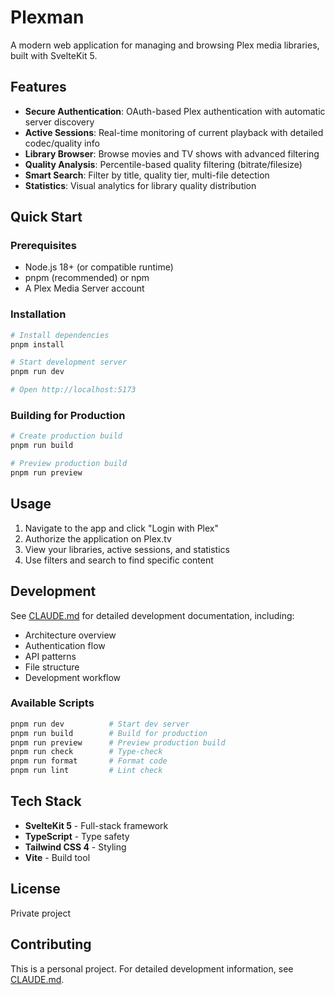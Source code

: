 # Plexman

A modern web application for managing and browsing Plex media libraries, built with SvelteKit 5.

## Features

- **Secure Authentication**: OAuth-based Plex authentication with automatic server discovery
- **Active Sessions**: Real-time monitoring of current playback with detailed codec/quality info
- **Library Browser**: Browse movies and TV shows with advanced filtering
- **Quality Analysis**: Percentile-based quality filtering (bitrate/filesize)
- **Smart Search**: Filter by title, quality tier, multi-file detection
- **Statistics**: Visual analytics for library quality distribution

## Quick Start

### Prerequisites

- Node.js 18+ (or compatible runtime)
- pnpm (recommended) or npm
- A Plex Media Server account

### Installation

```bash
# Install dependencies
pnpm install

# Start development server
pnpm run dev

# Open http://localhost:5173
```

### Building for Production

```bash
# Create production build
pnpm run build

# Preview production build
pnpm run preview
```

## Usage

1. Navigate to the app and click "Login with Plex"
2. Authorize the application on Plex.tv
3. View your libraries, active sessions, and statistics
4. Use filters and search to find specific content

## Development

See [CLAUDE.md](./CLAUDE.md) for detailed development documentation, including:
- Architecture overview
- Authentication flow
- API patterns
- File structure
- Development workflow

### Available Scripts

```bash
pnpm run dev          # Start dev server
pnpm run build        # Build for production
pnpm run preview      # Preview production build
pnpm run check        # Type-check
pnpm run format       # Format code
pnpm run lint         # Lint check
```

## Tech Stack

- **SvelteKit 5** - Full-stack framework
- **TypeScript** - Type safety
- **Tailwind CSS 4** - Styling
- **Vite** - Build tool

## License

Private project

## Contributing

This is a personal project. For detailed development information, see [CLAUDE.md](./CLAUDE.md).
